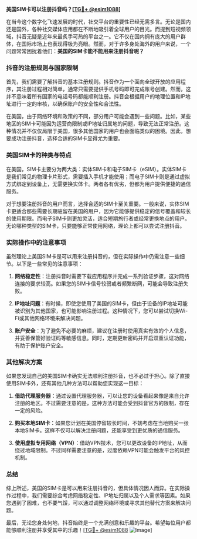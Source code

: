 **美国SIM卡可以注册抖音吗？[[TG💪+ @esim1088](https://t.me/s/esim1088)]**

在当今这个数字化飞速发展的时代，社交平台的重要性已经无需多言。无论是国内还是国外，各种社交媒体应用都在不断地吸引着全球用户的目光。而提到短视频领域，抖音无疑是近年来最炙手可热的平台之一。它不仅在国内拥有庞大的用户群体，在国际市场上也表现得极为亮眼。然而，对于许多身处海外的用户来说，一个问题常常困扰着他们：**美国的SIM卡能不能用来注册抖音呢？**

### 抖音的注册规则与国家限制

首先，我们需要了解抖音的基本注册规则。抖音作为一个面向全球开放的应用程序，其注册过程相对简单，通常只需要提供手机号码即可完成账号创建。然而，这并不意味着所有国家的电话号码都能顺利注册。抖音会根据用户的地理位置和IP地址进行一定的审核，以确保账户的安全性和合法性。

在美国，由于网络环境和政策的不同，部分用户可能会遇到一些问题。比如，某些地区的SIM卡可能因为运营商限制或IP地址归属地的问题，导致无法正常注册。这种情况并不仅仅局限于美国，很多其他国家的用户也会面临类似的困境。因此，想要成功注册抖音，选择合适的SIM卡显得尤为重要。

### 美国SIM卡的种类与特点

在美国，SIM卡主要分为两大类：实体SIM卡和电子SIM卡（eSIM）。实体SIM卡是我们常见的物理卡片形式，需要插入手机才能使用；而电子SIM卡则是通过虚拟方式绑定到设备上，无需更换实体卡。两者各有优劣，但都为用户提供便捷的通信服务。

对于想要注册抖音的用户而言，选择合适的SIM卡至关重要。一般来说，实体SIM卡更适合那些需要长期驻留在美国的用户，因为它能够提供稳定的信号覆盖和较长的使用期限。而电子SIM卡则更加灵活，适合短期旅行者或经常更换地点的用户。无论哪种类型的SIM卡，只要能够正常使用网络，理论上都可以尝试注册抖音。

### 实际操作中的注意事项

虽然理论上美国SIM卡是可以用来注册抖音的，但在实际操作中仍需注意一些细节。以下是一些常见的注意事项：

1. **网络稳定性**：注册抖音时需要下载应用程序并完成一系列验证步骤，这对网络连接的要求较高。如果您的SIM卡信号较弱或者频繁断网，可能会导致注册失败。
   
2. **IP地址问题**：有时候，即使您使用了美国的SIM卡，但由于设备的IP地址可能被识别为其他国家，也可能影响注册过程。这种情况下，您可以尝试切换Wi-Fi或其他网络环境来解决问题。

3. **账户安全**：为了避免不必要的麻烦，建议在注册时使用真实有效的个人信息，并妥善保管好验证码等敏感信息。同时，定期更新密码并开启双重认证功能，有助于保护账户安全。

### 其他解决方案

如果您发现自己的美国SIM卡确实无法顺利注册抖音，也不必过于担心。除了直接使用SIM卡外，还有其他几种方法可以帮助您实现这一目标：

1. **借助代理服务器**：通过设置代理服务器，可以让您的设备看起来像是来自允许注册的地区。不过需要注意的是，这种方法可能会受到抖音官方的限制，存在一定的风险。

2. **购买本地SIM卡**：如果您计划在美国停留较长时间，不妨考虑在当地购买一张本地SIM卡。这样不仅可以解决注册问题，还能享受到更优质的通信服务。

3. **使用虚拟专用网络（VPN）**：借助VPN技术，您可以更改设备的IP地址，从而绕过地域限制。不过同样需要注意的是，过度依赖VPN可能会触发平台的风控机制。

### 总结

综上所述，美国的SIM卡是可以用来注册抖音的，但具体情况因人而异。在实际操作过程中，我们需要综合考虑网络稳定性、IP地址归属以及个人需求等因素。如果您遇到了困难，也不要气馁，可以通过调整网络环境或寻求其他替代方案来解决问题。

最后，无论您身处何地，抖音始终是一个充满创意和乐趣的平台。希望每位用户都能够顺利注册并享受其中的乐趣！[[TG💪+ @esim1088](https://t.me/s/esim1088) ![Image](https://i.postimg.cc/4NQfJmqS/Snipaste-2025-05-13-00-14-12.png)]